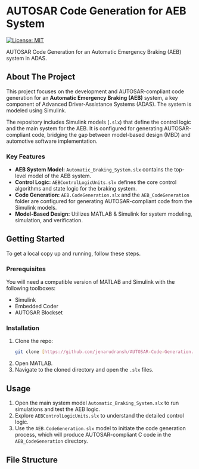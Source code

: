 # AUTOSAR Code Generation for AEB System

[![License: MIT](https://img.shields.io/badge/License-MIT-yellow.svg)](https://opensource.org/licenses/MIT)

AUTOSAR Code Generation for an Automatic Emergency Braking (AEB) system in ADAS.

## About The Project

This project focuses on the development and AUTOSAR-compliant code generation for an **Automatic Emergency Braking (AEB)** system, a key component of Advanced Driver-Assistance Systems (ADAS). The system is modeled using Simulink.

The repository includes Simulink models (`.slx`) that define the control logic and the main system for the AEB. It is configured for generating AUTOSAR-compliant code, bridging the gap between model-based design (MBD) and automotive software implementation.

### Key Features

* **AEB System Model:** `Automatic_Braking_System.slx` contains the top-level model of the AEB system.
* **Control Logic:** `AEBControlLogicUnits.slx` defines the core control algorithms and state logic for the braking system.
* **Code Generation:** `AEB.CodeGeneration.slx` and the `AEB_CodeGeneration` folder are configured for generating AUTOSAR-compliant code from the Simulink models.
* **Model-Based Design:** Utilizes MATLAB & Simulink for system modeling, simulation, and verification.

## Getting Started

To get a local copy up and running, follow these steps.

### Prerequisites

You will need a compatible version of MATLAB and Simulink with the following toolboxes:
* Simulink
* Embedded Coder
* AUTOSAR Blockset

### Installation

1.  Clone the repo:
    ```sh
    git clone [https://github.com/jenarudransh/AUTOSAR-Code-Generation.git](https://github.com/jenarudransh/AUTOSAR-Code-Generation.git)
    ```
2.  Open MATLAB.
3.  Navigate to the cloned directory and open the `.slx` files.

## Usage

1.  Open the main system model `Automatic_Braking_System.slx` to run simulations and test the AEB logic.
2.  Explore `AEBControlLogicUnits.slx` to understand the detailed control logic.
3.  Use the `AEB.CodeGeneration.slx` model to initiate the code generation process, which will produce AUTOSAR-compliant C code in the `AEB_CodeGeneration` directory.

## File Structure
